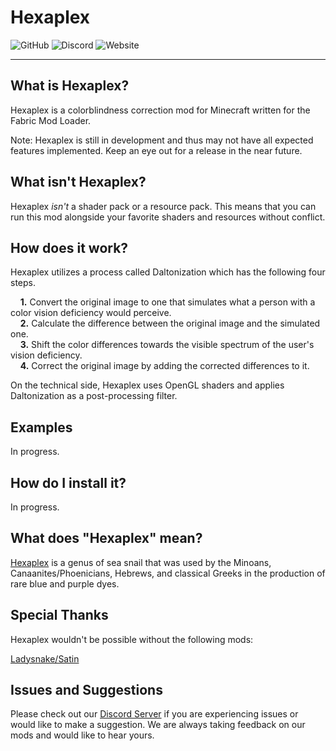 # Hexaplex

![GitHub](https://img.shields.io/github/license/LazuriteMC/Hexaplex?color=A31F34&label=License&labelColor=8A8B8C)
![Discord](https://img.shields.io/discord/719662192601071747?color=7289DA&label=Discord&labelColor=2C2F33&logo=Discord&link=https://discord.gg/efCMR7U)
![Website](https://img.shields.io/website?color=E34C26&label=Website&logo=HTML5&labelColor=FFFFFF&url=https%3A%2F%2Flazurite.dev)

---

## What is Hexaplex?

Hexaplex is a colorblindness correction mod for Minecraft written for the Fabric Mod Loader.

Note: Hexaplex is still in development and thus may not have all expected features implemented. Keep an eye out for 
a release in the near future.

## What isn't Hexaplex?

Hexaplex *isn't* a shader pack or a resource pack. This means that you can run this mod alongside your favorite 
shaders and resources without conflict.

## How does it work?

Hexaplex utilizes a process called Daltonization which has the following four steps.

&nbsp;&nbsp;&nbsp;&nbsp;**1.** Convert the original image to one that simulates what a person with a color vision deficiency would perceive.  
&nbsp;&nbsp;&nbsp;&nbsp;**2.** Calculate the difference between the original image and the simulated one.  
&nbsp;&nbsp;&nbsp;&nbsp;**3.** Shift the color differences towards the visible spectrum of the user's vision deficiency.  
&nbsp;&nbsp;&nbsp;&nbsp;**4.** Correct the original image by adding the corrected differences to it.  

On the technical side, Hexaplex uses OpenGL shaders and applies Daltonization as a post-processing filter.

## Examples

In progress.

## How do I install it?

In progress.

## What does "Hexaplex" mean?

[Hexaplex](https://en.wikipedia.org/wiki/Hexaplex) is a genus of sea snail that was used by the Minoans, 
Canaanites/Phoenicians, Hebrews, and classical Greeks in the production of rare blue and purple dyes.

## Special Thanks

Hexaplex wouldn't be possible without the following mods:

[Ladysnake/Satin](https://github.com/Ladysnake/Satin)

## Issues and Suggestions

Please check out our [Discord Server](https://discord.gg/efCMR7U) if you are experiencing issues or would like to 
make a suggestion. We are always taking feedback on our mods and would like to hear yours.
